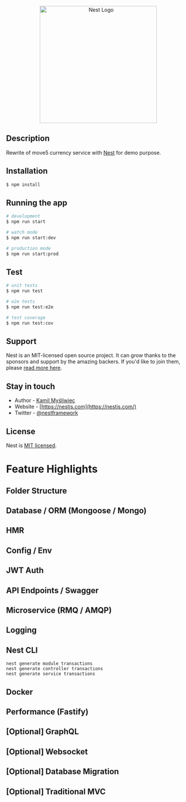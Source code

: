 <p align="center">
  <a href="http://nestjs.com/" target="blank"><img src="https://nestjs.com/img/logo_text.svg" width="320" alt="Nest Logo" /></a>
</p>

## Description

Rewrite of move5 currency service with [Nest](https://github.com/nestjs/nest) for demo purpose.

## Installation

```bash
$ npm install
```

## Running the app

```bash
# development
$ npm run start

# watch mode
$ npm run start:dev

# production mode
$ npm run start:prod
```

## Test

```bash
# unit tests
$ npm run test

# e2e tests
$ npm run test:e2e

# test coverage
$ npm run test:cov
```

## Support

Nest is an MIT-licensed open source project. It can grow thanks to the sponsors and support by the amazing backers. If you'd like to join them, please [read more here](https://docs.nestjs.com/support).

## Stay in touch

- Author - [Kamil Myśliwiec](https://kamilmysliwiec.com)
- Website - [https://nestjs.com](https://nestjs.com/)
- Twitter - [@nestframework](https://twitter.com/nestframework)

## License

  Nest is [MIT licensed](LICENSE).

# Feature Highlights

## Folder Structure

## Database / ORM (Mongoose / Mongo)

## HMR

## Config / Env

## JWT Auth

## API Endpoints / Swagger

## Microservice (RMQ / AMQP)

## Logging

## Nest CLI

```
nest generate module transactions
nest generate controller transactions
nest generate service transactions
```

## Docker

## Performance (Fastify)

## [Optional] GraphQL

## [Optional] Websocket

## [Optional] Database Migration

## [Optional] Traditional MVC